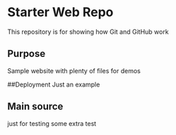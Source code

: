 # Starter Web Repo

This repository is for showing how Git and GitHub work

## Purpose

Sample website with plenty of files for demos

##Deployment
Just an example

## Main source
just for testing
some extra test

